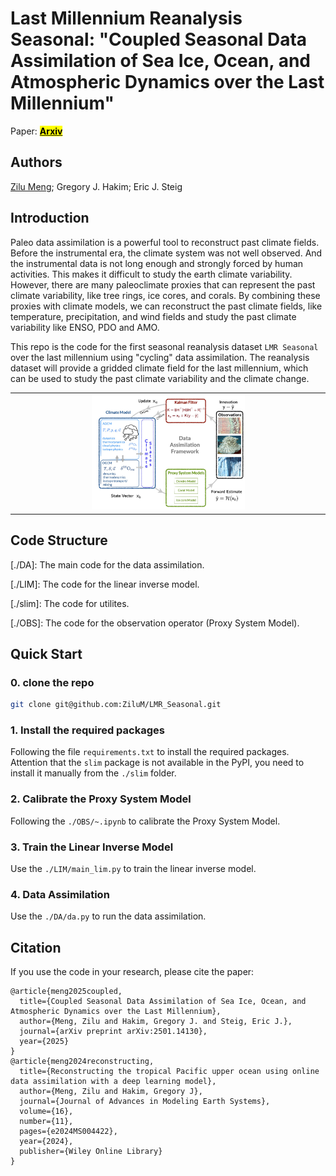 #  Last Millennium Reanalysis Seasonal: "Coupled Seasonal Data Assimilation of Sea Ice, Ocean, and Atmospheric Dynamics over the Last Millennium"

Paper: [**<mark>Arxiv</mark>**](https://arxiv.org/abs/2501.14130)

## Authors

[Zilu Meng](https://zilum.github.io); Gregory J. Hakim; Eric J. Steig


## Introduction

Paleo data assimilation is a powerful tool to reconstruct past climate fields. Before the instrumental era, the climate system was not well observed. And the instrumental data is not long enough and strongly forced by human activities. This makes it difficult to study the earth climate variability. However, there are many paleoclimate proxies that can represent the past climate variability, like tree rings, ice cores, and corals. By combining these proxies with climate models, we can reconstruct the past climate fields, like temperature, precipitation, and wind fields and study the past climate variability like ENSO, PDO and AMO. 

This repo is the code for the first seasonal reanalysis dataset `LMR Seasonal` over the last millennium using "cycling" data assimilation. The reanalysis dataset will provide a gridded climate field for the last millennium, which can be used to study the past climate variability and the climate change. 

<!-- For example, the lower figure shows the Nino3.4 Index (a measure of El Niño and Southern Oscillation) from the our reanalysis comparing with the HadISST dataset. The reanalysis dataset can provide a accurate ENSO variability for the last millennium. In this case, we can study the ENSO variability in the past and compare it with the present. Additionally, the reanalysis dataset can also be used to study the climate change in the past and compare it with the present. -->
 
<table>
  <tr>
    <td align="center">
      <img src="./figures/dacycle.png" alt="intro" width="50%">
    </td>
  </tr>
</table>



<!-- ![intro](./figures/Nino34_compare_HadISST.png) -->

## Code Structure

[./DA]: The main code for the data assimilation. 

[./LIM]: The code for the linear inverse model.

[./slim]: The code for utilites.

[./OBS]: The code for the observation operator (Proxy System Model).


## Quick Start

### 0. clone the repo

```bash
git clone git@github.com:ZiluM/LMR_Seasonal.git 
```

### 1. Install the required packages

Following the file `requirements.txt` to install the required packages. Attention that the `slim` package is not available in the PyPI, you need to install it manually from the `./slim` folder.

### 2. Calibrate the Proxy System Model

Following the `./OBS/~.ipynb` to calibrate the Proxy System Model.

### 3. Train the Linear Inverse Model

Use the `./LIM/main_lim.py` to train the linear inverse model.

### 4. Data Assimilation

Use the `./DA/da.py` to run the data assimilation.


## Citation

If you use the code in your research, please cite the paper:

```
@article{meng2025coupled,
  title={Coupled Seasonal Data Assimilation of Sea Ice, Ocean, and Atmospheric Dynamics over the Last Millennium},
  author={Meng, Zilu and Hakim, Gregory J. and Steig, Eric J.},
  journal={arXiv preprint arXiv:2501.14130},
  year={2025}
}
@article{meng2024reconstructing,
  title={Reconstructing the tropical Pacific upper ocean using online data assimilation with a deep learning model},
  author={Meng, Zilu and Hakim, Gregory J},
  journal={Journal of Advances in Modeling Earth Systems},
  volume={16},
  number={11},
  pages={e2024MS004422},
  year={2024},
  publisher={Wiley Online Library}
}
```









